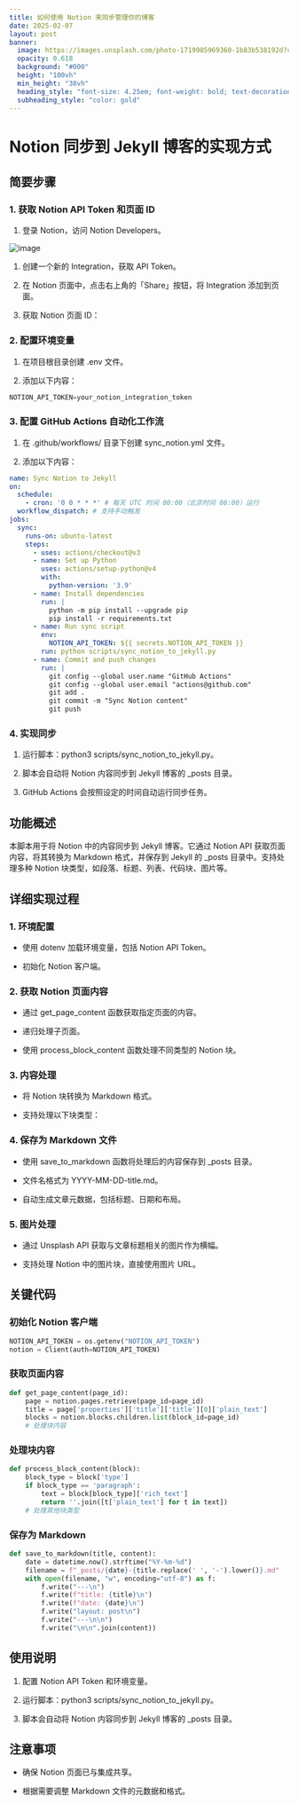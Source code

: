 ```yaml
---
title: 如何使用 Notion 来同步管理你的博客
date: 2025-02-07
layout: post
banner:
  image: https://images.unsplash.com/photo-1719985969360-1b83b538192d?crop=entropy&cs=tinysrgb&fit=max&fm=jpg&ixid=M3w2OTIwMzJ8MHwxfHJhbmRvbXx8fHx8fHx8fDE3Mzg4OTY1Njl8&ixlib=rb-4.0.3&q=80&w=1080
  opacity: 0.618
  background: "#000"
  height: "100vh"
  min_height: "38vh"
  heading_style: "font-size: 4.25em; font-weight: bold; text-decoration: underline"
  subheading_style: "color: gold"
---
```


# Notion 同步到 Jekyll 博客的实现方式

## 简要步骤

### 1. 获取 Notion API Token 和页面 ID

1. 登录 Notion，访问 Notion Developers。

![image](https://prod-files-secure.s3.us-west-2.amazonaws.com/a7a0cc5a-89b9-4cda-8686-1fba0ca52f40/d19c1afe-dea5-4312-9333-786b0ba83054/image.png?X-Amz-Algorithm=AWS4-HMAC-SHA256&X-Amz-Content-Sha256=UNSIGNED-PAYLOAD&X-Amz-Credential=ASIAZI2LB466YXAVHAJE%2F20250207%2Fus-west-2%2Fs3%2Faws4_request&X-Amz-Date=20250207T024929Z&X-Amz-Expires=3600&X-Amz-Security-Token=IQoJb3JpZ2luX2VjEFAaCXVzLXdlc3QtMiJIMEYCIQDZJWfv%2B6MYBEn0z3EnYUG2FeQdjQN%2BCv8vPm26YJLaPAIhALgZ%2FDWkJB%2FXCI9pNTaJQ0pzgXtsJfXIu1AaTgyRPIpgKv8DCGkQABoMNjM3NDIzMTgzODA1Igyh9JhcS%2FgukK%2BIvyQq3ANsMcBEeMlktcgjCk6uy8p%2FVgE37tk%2FgRWztkFBfn6%2B%2FhiTYbJo5BAQCdL5zMd8TY4kibCxD5464uyq6TwP61mpLYfb7kzbSECeW0Y3A%2FUoUOc%2BeX%2BXg9MZhiZm4qeZWdi%2FaaRdKxjsLkS6lBTaImzqIdnKC79oJFM8h5HHYFeD0mkqH%2BoBLM3Gtzw8lgDsT7X31Iyt3HCRk%2FP5BGWInReD1rA%2BesxkhUD9mrMvTetb%2F%2BvbTgbwp1LfZBReErr8iO%2F6psEreF3Oix9Mjdhnpt9XgdkyJwZROoA3l%2BXxTxeH1pQJvHqdNRlSbvjpaGOVwSn0reRJitYoOIOl%2Bpue9wQyLoMLsaAN9V8sxoCM5V%2FxH8epi9PBl%2FzsxJOX1dZEpLOgorSpzWc7Tm5SGOdmo0V4BELG0FN0teFMnzUv3g2AwjHzD%2FMWV2hC4PAX2I9uRNfczh5Q7eIN0QxXTCiqSbGWVKDnQU%2BUFZSqK7TwQHDM4xrxtuzgswTdl%2FlyLlKoQwm0poK4Mdr4CfSeNygCmXk1BUnp6J12BkMDJcU9Lh0QIFrC64cn6aMLpAf6KmRtq%2FgmhnCLpLyEC2U05YbQYeha3Fid1x8cYZFLodm0rGRLQNbREgZeTT9LRMYo7jDMm5W9BjqkAYHXQlzPNq6hM8JtmI%2BFvdlUAr4CDh0nYNbxtgv94ZrUVe1Ci25dHgkL4evyYRSib8tin%2ByHlf0NiK2fJVABeiRyRRzBqhF8k%2Fi9ctAJLQZgvJhxcUftDw2KjCN4itnYbYzdDdBd8%2BVRhFU0tkisZeMjNjfEm1YO4ZtlpbkOYR630czWG%2B6IcGe4iFRpKT9tBGj8nrKl0xD6E5IE8J9ToVJ5o9XI&X-Amz-Signature=115f8ed3f4e42461d75be92b8f192d95bb6d8117dbab92e3ab8127d6b4b4bf4e&X-Amz-SignedHeaders=host&x-id=GetObject)

1. 创建一个新的 Integration，获取 API Token。

1. 在 Notion 页面中，点击右上角的「Share」按钮，将 Integration 添加到页面。

1. 获取 Notion 页面 ID：


### 2. 配置环境变量

1. 在项目根目录创建 .env 文件。

1. 添加以下内容：

```javascript
NOTION_API_TOKEN=your_notion_integration_token
```

### 3. 配置 GitHub Actions 自动化工作流

1. 在 .github/workflows/ 目录下创建 sync_notion.yml 文件。

1. 添加以下内容：

```yaml
name: Sync Notion to Jekyll
on:
  schedule:
    - cron: '0 0 * * *' # 每天 UTC 时间 00:00（北京时间 08:00）运行
  workflow_dispatch: # 支持手动触发
jobs:
  sync:
    runs-on: ubuntu-latest
    steps:
      - uses: actions/checkout@v3
      - name: Set up Python
        uses: actions/setup-python@v4
        with:
          python-version: '3.9'
      - name: Install dependencies
        run: |
          python -m pip install --upgrade pip
          pip install -r requirements.txt
      - name: Run sync script
        env:
          NOTION_API_TOKEN: ${{ secrets.NOTION_API_TOKEN }}
        run: python scripts/sync_notion_to_jekyll.py
      - name: Commit and push changes
        run: |
          git config --global user.name "GitHub Actions"
          git config --global user.email "actions@github.com"
          git add .
          git commit -m "Sync Notion content"
          git push
```

### 4. 实现同步

1. 运行脚本：python3 scripts/sync_notion_to_jekyll.py。

1. 脚本会自动将 Notion 内容同步到 Jekyll 博客的 _posts 目录。

1. GitHub Actions 会按照设定的时间自动运行同步任务。

## 功能概述

本脚本用于将 Notion 中的内容同步到 Jekyll 博客。它通过 Notion API 获取页面内容，将其转换为 Markdown 格式，并保存到 Jekyll 的 _posts 目录中。支持处理多种 Notion 块类型，如段落、标题、列表、代码块、图片等。

## 详细实现过程

### 1. 环境配置

- 使用 dotenv 加载环境变量，包括 Notion API Token。

- 初始化 Notion 客户端。

### 2. 获取 Notion 页面内容

- 通过 get_page_content 函数获取指定页面的内容。

- 递归处理子页面。

- 使用 process_block_content 函数处理不同类型的 Notion 块。

### 3. 内容处理

- 将 Notion 块转换为 Markdown 格式。

- 支持处理以下块类型：


### 4. 保存为 Markdown 文件

- 使用 save_to_markdown 函数将处理后的内容保存到 _posts 目录。

- 文件名格式为 YYYY-MM-DD-title.md。

- 自动生成文章元数据，包括标题、日期和布局。

### 5. 图片处理

- 通过 Unsplash API 获取与文章标题相关的图片作为横幅。

- 支持处理 Notion 中的图片块，直接使用图片 URL。

## 关键代码

### 初始化 Notion 客户端

```python
NOTION_API_TOKEN = os.getenv("NOTION_API_TOKEN")
notion = Client(auth=NOTION_API_TOKEN)
```

### 获取页面内容

```python
def get_page_content(page_id):
    page = notion.pages.retrieve(page_id=page_id)
    title = page['properties']['title']['title'][0]['plain_text']
    blocks = notion.blocks.children.list(block_id=page_id)
    # 处理块内容
```

### 处理块内容

```python
def process_block_content(block):
    block_type = block['type']
    if block_type == 'paragraph':
        text = block[block_type]['rich_text']
        return ''.join([t['plain_text'] for t in text])
    # 处理其他块类型
```

### 保存为 Markdown

```python
def save_to_markdown(title, content):
    date = datetime.now().strftime("%Y-%m-%d")
    filename = f"_posts/{date}-{title.replace(' ', '-').lower()}.md"
    with open(filename, "w", encoding="utf-8") as f:
        f.write("---\n")
        f.write(f"title: {title}\n")
        f.write(f"date: {date}\n")
        f.write("layout: post\n")
        f.write("---\n\n")
        f.write("\n\n".join(content))
```

## 使用说明

1. 配置 Notion API Token 和环境变量。

1. 运行脚本：python3 scripts/sync_notion_to_jekyll.py。

1. 脚本会自动将 Notion 内容同步到 Jekyll 博客的 _posts 目录。

## 注意事项

- 确保 Notion 页面已与集成共享。

- 根据需要调整 Markdown 文件的元数据和格式。